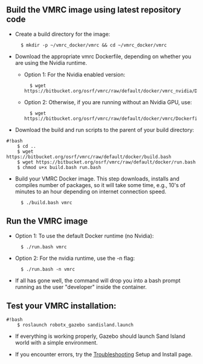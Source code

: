 ## Build the VMRC image using latest repository code ##

* Create a build directory for the image:

        $ mkdir -p ~/vmrc_docker/vmrc && cd ~/vmrc_docker/vmrc

* Download the appropriate vmrc Dockerfile, depending on whether you are using the Nvidia runtime. 

    * Option 1: For the Nvidia enabled version:

            $ wget https://bitbucket.org/osrf/vmrc/raw/default/docker/vmrc_nvidia/Dockerfile

    * Option 2: Otherwise, if you are running without an Nvidia GPU, use:

            $ wget https://bitbucket.org/osrf/vmrc/raw/default/docker/vmrc/Dockerfile

* Download the build and run scripts to the parent of your build directory:

```
#!bash
    $ cd ..
    $ wget https://bitbucket.org/osrf/vmrc/raw/default/docker/build.bash
    $ wget https://bitbucket.org/osrf/vmrc/raw/default/docker/run.bash
    $ chmod u+x build.bash run.bash
```

* Build your VMRC Docker image.  This step downloads, installs and compiles number of packages, so it will take some time, e.g., 10's of minutes to an hour depending on internet connection speed.

        $ ./build.bash vmrc


## Run the VMRC image ##

* Option 1: To use the default Docker runtime (no Nvidia):

        $ ./run.bash vmrc

* Option 2: For the nvidia runtime, use the -n flag:

        $ ./run.bash -n vmrc

* If all has gone well, the command will drop you into a bash prompt running as the user "developer" inside the container. 

## Test your VMRC installation: ##

```
#!bash
    $ roslaunch robotx_gazebo sandisland.launch
```

* If everything is working properly, Gazebo should launch Sand Island world with a simple environment.

* If you encounter errors, try the [Troubleshooting](https://bitbucket.org/osrf/vmrc/wiki/Troubleshooting) Setup and Install page.
